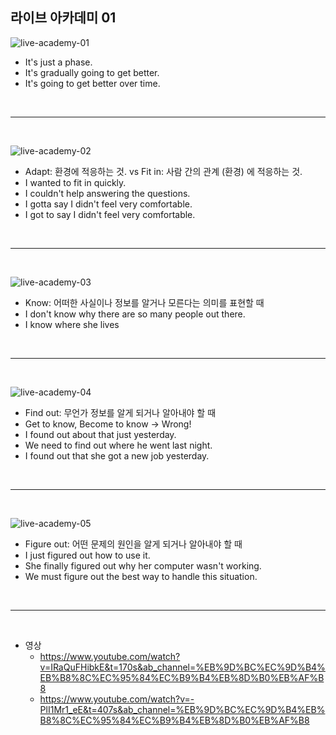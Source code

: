 ## 라이브 아카데미 01

![live-academy-01](./images/live-academy-01.png)

- It's just a phase.
- It's gradually going to get better.
- It's going to get better over time.

<br />

---

<br />

![live-academy-02](./images/live-academy-02.png)

- Adapt: 환경에 적응하는 것. vs Fit in: 사람 간의 관계 (환경) 에 적응하는 것.
- I wanted to fit in quickly.
- I couldn't help answering the questions.
- I gotta say I didn't feel very comfortable.
- I got to say I didn't feel very comfortable.

<br />

---

<br />

![live-academy-03](./images/live-academy-03.png)

- Know: 어떠한 사실이나 정보를 알거나 모른다는 의미를 표현할 때
- I don't know why there are so many people out there.
- I know where she lives

<br />

---

<br />

![live-academy-04](./images/live-academy-04.png)

- Find out: 무언가 정보를 알게 되거나 알아내야 할 때
- Get to know, Become to know -> Wrong!
- I found out about that just yesterday.
- We need to find out where he went last night.
- I found out that she got a new job yesterday.

<br />

---

<br />

![live-academy-05](./images/live-academy-05.png)

- Figure out: 어떤 문제의 원인을 알게 되거나 알아내야 할 때
- I just figured out how to use it.
- She finally figured out why her computer wasn't working.
- We must figure out the best way to handle this situation.

<br />

---

<br />

- 영상
  - https://www.youtube.com/watch?v=IRaQuFHibkE&t=170s&ab_channel=%EB%9D%BC%EC%9D%B4%EB%B8%8C%EC%95%84%EC%B9%B4%EB%8D%B0%EB%AF%B8
  - https://www.youtube.com/watch?v=-PlI1Mr1_eE&t=407s&ab_channel=%EB%9D%BC%EC%9D%B4%EB%B8%8C%EC%95%84%EC%B9%B4%EB%8D%B0%EB%AF%B8
